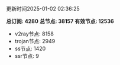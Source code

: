 更新时间2025-01-02 02:36:25

**总订阅: 4280**
**总节点: 38157**
**有效节点: 12536**
- v2ray节点: 8158
- trojan节点: 2949
- ss节点: 1420
- ssr节点: 9
